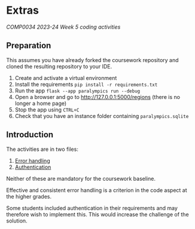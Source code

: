 # Extras

_COMP0034 2023-24 Week 5 coding activities_

## Preparation

This assumes you have already forked the coursework repository and cloned the resulting repository to your IDE.

1. Create and activate a virtual environment
2. Install the requirements `pip install -r requirements.txt`
3. Run the app `flask --app paralympics run --debug`
4. Open a browser and go to http://127.0.0.1:5000/regions (there is no longer a home page)
5. Stop the app using `CTRL+C`
6. Check that you have an instance folder containing `paralympics.sqlite`

## Introduction
The activities are in two files:

1. [Error handling](activity_errors.md)
2. [Authentication](activity_authentication.md)

Neither of these are mandatory for the coursework baseline.

Effective and consistent error handling is a criterion in the code aspect at the higher grades.

Some students included authentication in their requirements and may therefore wish to implement this. This would
increase the challenge of the solution.

